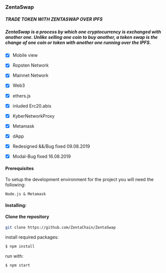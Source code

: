 ### ZentaSwap 

##### TRADE TOKEN WITH ZENTASWAP OVER IPFS

##### ZentaSwap is a process by which one cryptocurrency is exchanged with another one. Unlike selling one coin to buy another, a token swap is the change of one coin or token with another one running over the IPFS.

- [x] Mobile view

- [x] Ropsten Network

- [x] Mainnet Network

- [x] Web3

- [x] ethers.js

- [x] inluded Erc20.abis

- [x] KyberNetworkProxy

- [x] Metamask

- [x] dApp

- [x] Redesigned &&/Bug fixed 09.08.2019

- [x] Modal-Bug fixed 16.08.2019

#### Prerequisites

To setup the development environment for the project you will need the following:
````
Node.js & Metamask
````
#### Installing:

#### Clone the repository
```sh
git clone https://github.com/ZentaChain/ZentaSwap
````
install required packages:
````sh
$ npm install
````
run with:
````sh
$ npm start 
````
